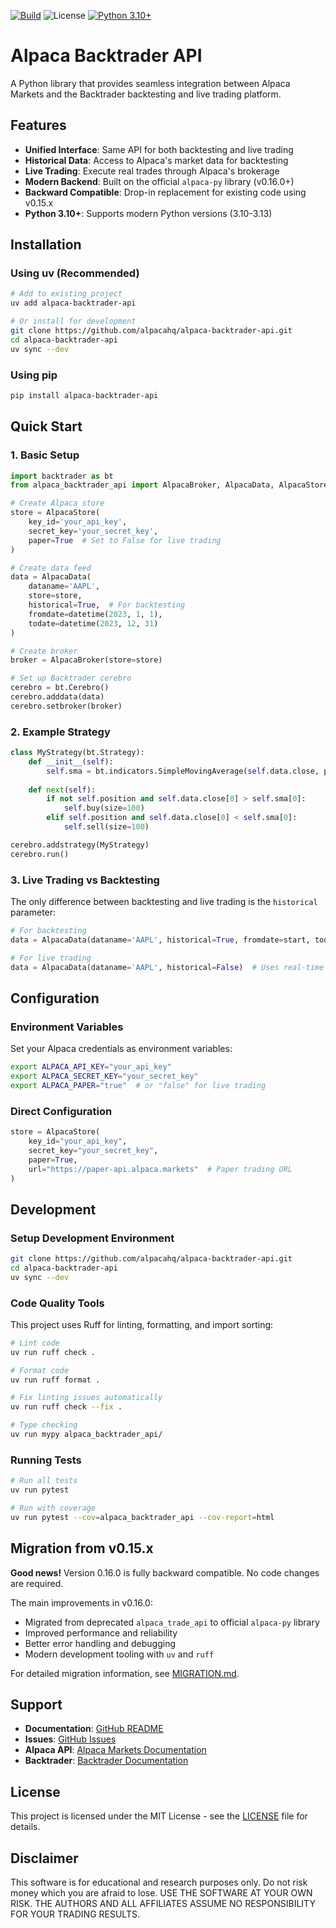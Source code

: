 [![Build](https://github.com/chand1012/alpaca-backtrader-api/actions/workflows/build.yml/badge.svg)](https://github.com/chand1012/alpaca-backtrader-api/actions/workflows/build.yml)
![License](https://img.shields.io/badge/license-MIT-blue)
[![Python 3.10+](https://img.shields.io/badge/python-3.10+-blue.svg)](https://www.python.org/downloads/)

# Alpaca Backtrader API

A Python library that provides seamless integration between Alpaca Markets and the Backtrader backtesting and live trading platform.

## Features

- **Unified Interface**: Same API for both backtesting and live trading
- **Historical Data**: Access to Alpaca's market data for backtesting
- **Live Trading**: Execute real trades through Alpaca's brokerage
- **Modern Backend**: Built on the official `alpaca-py` library (v0.16.0+)
- **Backward Compatible**: Drop-in replacement for existing code using v0.15.x
- **Python 3.10+**: Supports modern Python versions (3.10-3.13)

## Installation

### Using uv (Recommended)

```bash
# Add to existing project
uv add alpaca-backtrader-api

# Or install for development
git clone https://github.com/alpacahq/alpaca-backtrader-api.git
cd alpaca-backtrader-api
uv sync --dev
```

### Using pip

```bash
pip install alpaca-backtrader-api
```

## Quick Start

### 1. Basic Setup

```python
import backtrader as bt
from alpaca_backtrader_api import AlpacaBroker, AlpacaData, AlpacaStore

# Create Alpaca store
store = AlpacaStore(
    key_id='your_api_key',
    secret_key='your_secret_key',
    paper=True  # Set to False for live trading
)

# Create data feed
data = AlpacaData(
    dataname='AAPL',
    store=store,
    historical=True,  # For backtesting
    fromdate=datetime(2023, 1, 1),
    todate=datetime(2023, 12, 31)
)

# Create broker
broker = AlpacaBroker(store=store)

# Set up Backtrader cerebro
cerebro = bt.Cerebro()
cerebro.adddata(data)
cerebro.setbroker(broker)
```

### 2. Example Strategy

```python
class MyStrategy(bt.Strategy):
    def __init__(self):
        self.sma = bt.indicators.SimpleMovingAverage(self.data.close, period=20)
    
    def next(self):
        if not self.position and self.data.close[0] > self.sma[0]:
            self.buy(size=100)
        elif self.position and self.data.close[0] < self.sma[0]:
            self.sell(size=100)

cerebro.addstrategy(MyStrategy)
cerebro.run()
```

### 3. Live Trading vs Backtesting

The only difference between backtesting and live trading is the `historical` parameter:

```python
# For backtesting
data = AlpacaData(dataname='AAPL', historical=True, fromdate=start, todate=end)

# For live trading  
data = AlpacaData(dataname='AAPL', historical=False)  # Uses real-time data
```

## Configuration

### Environment Variables

Set your Alpaca credentials as environment variables:

```bash
export ALPACA_API_KEY="your_api_key"
export ALPACA_SECRET_KEY="your_secret_key"
export ALPACA_PAPER="true"  # or "false" for live trading
```

### Direct Configuration

```python
store = AlpacaStore(
    key_id="your_api_key",
    secret_key="your_secret_key", 
    paper=True,
    url="https://paper-api.alpaca.markets"  # Paper trading URL
)
```

## Development

### Setup Development Environment

```bash
git clone https://github.com/alpacahq/alpaca-backtrader-api.git
cd alpaca-backtrader-api
uv sync --dev
```

### Code Quality Tools

This project uses Ruff for linting, formatting, and import sorting:

```bash
# Lint code
uv run ruff check .

# Format code  
uv run ruff format .

# Fix linting issues automatically
uv run ruff check --fix .

# Type checking
uv run mypy alpaca_backtrader_api/
```

### Running Tests

```bash
# Run all tests
uv run pytest

# Run with coverage
uv run pytest --cov=alpaca_backtrader_api --cov-report=html
```

## Migration from v0.15.x

**Good news!** Version 0.16.0 is fully backward compatible. No code changes are required.

The main improvements in v0.16.0:
- Migrated from deprecated `alpaca_trade_api` to official `alpaca-py` library
- Improved performance and reliability  
- Better error handling and debugging
- Modern development tooling with `uv` and `ruff`

For detailed migration information, see [MIGRATION.md](MIGRATION.md).

## Support

- **Documentation**: [GitHub README](https://github.com/alpacahq/alpaca-backtrader-api#readme)
- **Issues**: [GitHub Issues](https://github.com/alpacahq/alpaca-backtrader-api/issues)
- **Alpaca API**: [Alpaca Markets Documentation](https://alpaca.markets/docs/)
- **Backtrader**: [Backtrader Documentation](https://www.backtrader.com/)

## License

This project is licensed under the MIT License - see the [LICENSE](LICENSE) file for details.

## Disclaimer

This software is for educational and research purposes only. Do not risk money which you are afraid to lose. USE THE SOFTWARE AT YOUR OWN RISK. THE AUTHORS AND ALL AFFILIATES ASSUME NO RESPONSIBILITY FOR YOUR TRADING RESULTS.
